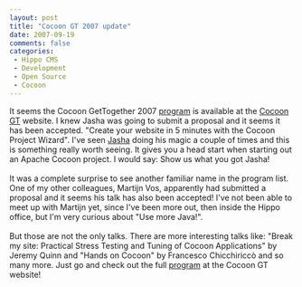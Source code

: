 ```yaml
---
layout: post
title: "Cocoon GT 2007 update"
date: 2007-09-19
comments: false
categories:
 - Hippo CMS
 - Development
 - Open Source
 - Cocoon
---
```


<div class='post'>
It seems the Cocoon GetTogether 2007 <a href="http://www.cocoongt.org/PROGRAM.html" target="_blank">program</a> is available at the <a href="http://www.cocoongt.org" target="_blank">Cocoon GT</a> website. I knew Jasha was going to submit a proposal and it seems it has been accepted. "Create your website in 5 minutes with the Cocoon Project Wizard". I've seen <a href="http://blogs.hippo.nl/jasha/" target="_blank">Jasha</a> doing his magic a couple of times and this is something really worth seeing. It gives you a head start when starting out an Apache Cocoon project. I would say: Show us what you got Jasha!<br/><br/>It was a complete surprise to see another familiar name in the program list. One of my other colleagues, Martijn Vos, apparently had submitted a proposal and it seems his talk has also been accepted! I've not been able to meet up with Martijn yet, since I've been more out, then inside the Hippo office, but I'm very curious about "Use more Java!".<br/><br/>But those are not the only talks. There are more interesting talks like: "Break my site: Practical Stress Testing and Tuning of Cocoon Applications" by Jeremy Quinn and "Hands on Cocoon" by Francesco Chicchiriccò and so many more. Just go and check out the full <a href="http://www.cocoongt.org/PROGRAM.html" target="_blank">program</a> at the Cocoon GT website!<br/><br/></div>
